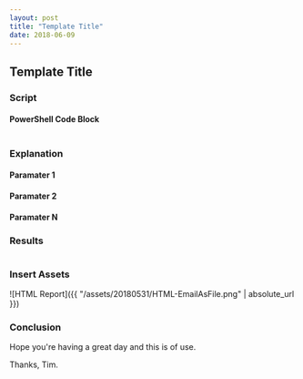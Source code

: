 ```yaml
---
layout: post
title: "Template Title"
date: 2018-06-09
---
```

## Template Title

### Script
#### PowerShell Code Block
```PowerShell

```

### Explanation

#### Paramater 1

#### Paramater 2

#### Paramater N

### Results
```PowerShell

```

### Insert Assets
![HTML Report]({{ "/assets/20180531/HTML-EmailAsFile.png" | absolute_url }})

### Conclusion

Hope you're having a great day and this is of use.

Thanks, Tim.

